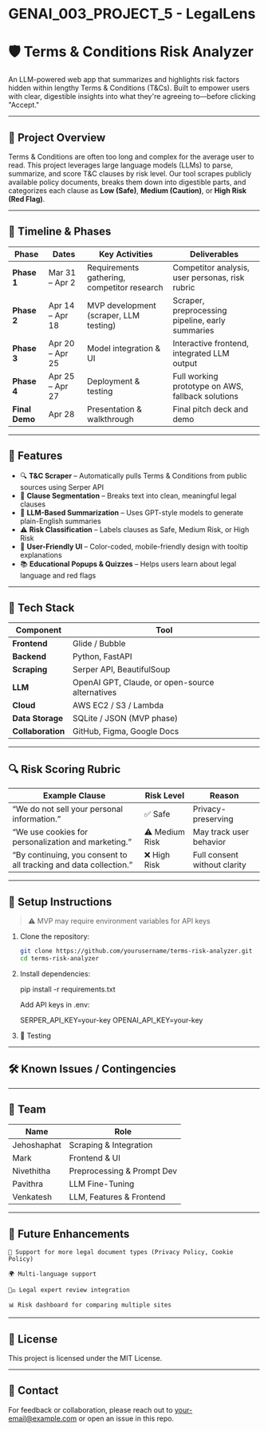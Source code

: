 # GENAI_003_PROJECT_5 - LegalLens

# 🛡️ Terms & Conditions Risk Analyzer

An LLM-powered web app that summarizes and highlights risk factors hidden within lengthy Terms & Conditions (T&Cs). Built to empower users with clear, digestible insights into what they're agreeing to—before clicking "Accept."

---

## 🚀 Project Overview

Terms & Conditions are often too long and complex for the average user to read. This project leverages large language models (LLMs) to parse, summarize, and score T&C clauses by risk level. Our tool scrapes publicly available policy documents, breaks them down into digestible parts, and categorizes each clause as **Low (Safe)**, **Medium (Caution)**, or **High Risk (Red Flag)**.

---

## 📅 Timeline & Phases

| Phase | Dates | Key Activities | Deliverables |
|-------|-------|----------------|--------------|
| **Phase 1** | Mar 31 – Apr 2 | Requirements gathering, competitor research | Competitor analysis, user personas, risk rubric |
| **Phase 2** | Apr 14 – Apr 18 | MVP development (scraper, LLM testing) | Scraper, preprocessing pipeline, early summaries |
| **Phase 3** | Apr 20 – Apr 25 | Model integration & UI | Interactive frontend, integrated LLM output |
| **Phase 4** | Apr 25 – Apr 27 | Deployment & testing | Full working prototype on AWS, fallback solutions |
| **Final Demo** | Apr 28 | Presentation & walkthrough | Final pitch deck and demo |

---

## 🧠 Features

- 🔍 **T&C Scraper** – Automatically pulls Terms & Conditions from public sources using Serper API
- 📄 **Clause Segmentation** – Breaks text into clean, meaningful legal clauses
- 🤖 **LLM-Based Summarization** – Uses GPT-style models to generate plain-English summaries
- ⚠️ **Risk Classification** – Labels clauses as Safe, Medium Risk, or High Risk
- 🎨 **User-Friendly UI** – Color-coded, mobile-friendly design with tooltip explanations
- 📚 **Educational Popups & Quizzes** – Helps users learn about legal language and red flags

---

## 🧩 Tech Stack

| Component | Tool |
|----------|------|
| **Frontend** | Glide / Bubble |
| **Backend** | Python, FastAPI |
| **Scraping** | Serper API, BeautifulSoup |
| **LLM** | OpenAI GPT, Claude, or open-source alternatives |
| **Cloud** | AWS EC2 / S3 / Lambda |
| **Data Storage** | SQLite / JSON (MVP phase) |
| **Collaboration** | GitHub, Figma, Google Docs |

---

## 🔍 Risk Scoring Rubric

| Example Clause | Risk Level | Reason |
|----------------|------------|--------|
| “We do not sell your personal information.” | ✅ Safe | Privacy-preserving |
| “We use cookies for personalization and marketing.” | ⚠️ Medium Risk | May track user behavior |
| “By continuing, you consent to all tracking and data collection.” | ❌ High Risk | Full consent without clarity |

---

## 🔧 Setup Instructions

> ⚠️ MVP may require environment variables for API keys

1. Clone the repository:
   ```bash
   git clone https://github.com/yourusername/terms-risk-analyzer.git
   cd terms-risk-analyzer

2. Install dependencies:

    pip install -r requirements.txt

    Add API keys in .env:

    SERPER_API_KEY=your-key
    OPENAI_API_KEY=your-key

3. 🧪 Testing

---

## 🛠️ Known Issues / Contingencies


---

## 👥 Team
| Name | Role |
|----------------|------------|
Jehoshaphat | Scraping & Integration
Mark | Frontend & UI
Nivethitha | Preprocessing & Prompt Dev
Pavithra | LLM Fine-Tuning
Venkatesh | LLM, Features & Frontend

---

## 📌 Future Enhancements

    📂 Support for more legal document types (Privacy Policy, Cookie Policy)

    🌍 Multi-language support

    🧑‍⚖️ Legal expert review integration

    📊 Risk dashboard for comparing multiple sites

---

## 💎 License

This project is licensed under the MIT License.

---

## 💬 Contact

For feedback or collaboration, please reach out to your-email@example.com or open an issue in this repo.